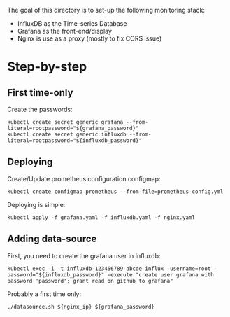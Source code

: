 The goal of this directory is to set-up the following monitoring stack:
- InfluxDB as the Time-series Database
- Grafana as the front-end/display
- Nginx is use as a proxy (mostly to fix CORS issue)

Step-by-step
============

First time-only
---------------
Create the passwords:
```
kubectl create secret generic grafana --from-literal=rootpassword="${grafana_password}"
kubectl create secret generic influxdb --from-literal=rootpassword="${influxdb_password}"
```

Deploying
---------
Create/Update prometheus configuration configmap:
```
kubectl create configmap prometheus --from-file=prometheus-config.yml
```

Deploying is simple:
```
kubectl apply -f grafana.yaml -f influxdb.yaml -f nginx.yaml
```

Adding data-source
------------------
First, you need to create the grafana user in Influxdb:
```
kubectl exec -i -t influxdb-123456789-abcde influx -username=root -password="${influxdb_password}" -execute "create user grafana with password 'password'; grant read on github to grafana"
```

Probably a first time only:
```
./datasource.sh ${nginx_ip} ${grafana_password}
```
